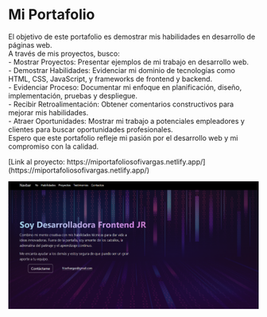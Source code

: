 #   Mi Portafolio
<!--Primero va el objetivo-->

<!--Índice:Objetivo, Evidencia o demostración(link al proyecto ya en internet), Qué construimos, Tecnologías, Requisitos -->

<!--Evidencias, capturas de pantalla, link al proyeccto-->
<p>El objetivo de este portafolio es demostrar mis habilidades en desarrollo de páginas web.<br>
  A través de mis proyectos, busco:<br>
- Mostrar Proyectos: Presentar ejemplos de mi trabajo en desarrollo web.<br>
- Demostrar Habilidades: Evidenciar mi dominio de tecnologías como HTML, CSS, JavaScript, y frameworks de frontend y backend.<br>
- Evidenciar Proceso: Documentar mi enfoque en planificación, diseño, implementación, pruebas y despliegue.<br>
- Recibir Retroalimentación: Obtener comentarios constructivos para mejorar mis habilidades.<br>
- Atraer Oportunidades: Mostrar mi trabajo a potenciales empleadores y clientes para buscar oportunidades profesionales.<br>
Espero que este portafolio refleje mi pasión por el desarrollo web y mi compromiso con la calidad.</p>
[Link al proyecto: https://miportafoliosofivargas.netlify.app/](https://miportafoliosofivargas.netlify.app/)
<bg>

![Link al proyecto](portafolio.png)

<!--Descripción del proyecto, cómo se construyó-->

<!--Listan las herramientas ej(HTML, CSS, JS, Bootstrap, Typewriter JS)-->

<!--Pasos para instalar su proyecto y correrlo o puedes agregar los créditos del proyecto-->
